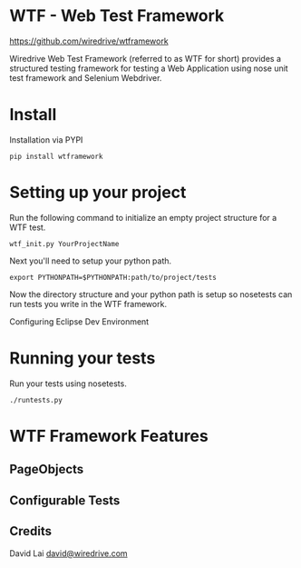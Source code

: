 WTF - Web Test Framework
======
https://github.com/wiredrive/wtframework


Wiredrive Web Test Framework (referred to as WTF for short) provides a 
structured testing framework for testing a Web Application using nose unit 
test framework and Selenium Webdriver. 


Install
=======

Installation via PYPI

	pip install wtframework


Setting up your project
=======================

Run the following command to initialize an empty project structure for a WTF test.
	
	wtf_init.py YourProjectName

Next you'll need to setup your python path.

	export PYTHONPATH=$PYTHONPATH:path/to/project/tests
	
Now the directory structure and your python path is setup so nosetests can run tests 
you write in the WTF framework.


Configuring Eclipse Dev Environment


Running your tests
==================

Run your tests using nosetests.

	./runtests.py



WTF Framework Features
======================

PageObjects
-----------


Configurable Tests
------------------



Credits
------------
David Lai <david@wiredrive.com>